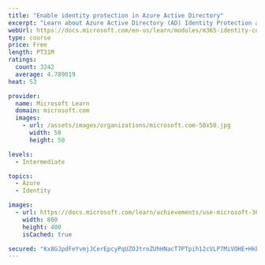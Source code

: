 ```yaml
---
title: "Enable identity protection in Azure Active Directory"
excerpt: "Learn about Azure Active Directory (AD) Identity Protection and ways to optimize the end-user experience while benefiting security."
webUrl: https://docs.microsoft.com/en-us/learn/modules/m365-identity-cultural-shift/
type: course
price: Free
length: PT31M
ratings:
  count: 3242
  average: 4.789019
heat: 53

provider:
  name: Microsoft Learn
  domain: microsoft.com
  images:
    - url: /assets/images/organizations/microsoft.com-50x50.jpg
      width: 50
      height: 50

levels:
  - Intermediate

topics:
  - Azure
  - Identity

images:
  - url: https://docs.microsoft.com/learn/achievements/use-microsoft-365-to-enable-a-cultural-shift-toward-secured-identities-social.png
    width: 800
    height: 400
    isCached: true

secured: "Kx8GJpdFeYvmjJCerEpcyPqUZOJtroZUhHNacT7PTpih12cVLP7MiVOHE+Hkbx2aX52OOpCV9KywK17LNhqIXjjVd0eCqWikz8tpQrET/Hd7ADGKfgyhENjloUAmbbmAU45igocFaAlTD9xFu5znh5GoN40bj6g0tAuS7rR65VNDXmUHauvSwxppHCfjR/Air55z4125UuSgZBACRZV2iXw+qPh6Q3kDLXve/bGLB7T5OkyKcsA0ClQrmcidzRTVtrNnpzyxwXkhmGiX1hQyqdRaueiNBkzb4PNgtw1PzSsJvslRUfd/9BleHZ8/pwzknwa0xTW+NMzJi+vMIlqM9Nd5pCvL9+wA0dJQBKpsXziOlBbNmI03jr0H4G66Bg/gsmuGtWpICEHaXmArebNli6bQ0CBArG7onpnL3P70QE4=;mubmupdS7v2USB7N1WQNwQ=="
---
```


